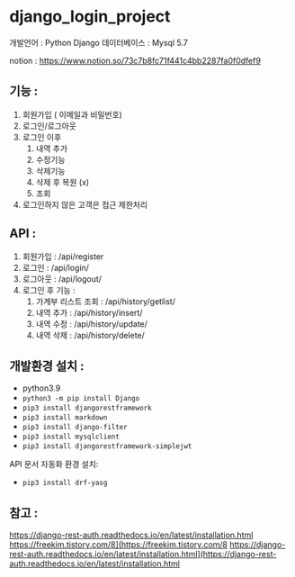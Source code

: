 # django_login_project

개발언어 :  Python Django
데이터베이스 : Mysql 5.7


notion : https://www.notion.so/73c7b8fc71f441c4bb2287fa0f0dfef9


## 기능 :
1. 회원가입 ( 이메일과 비밀번호)
2. 로그인/로그아웃 
3. 로그인 이후 
    1. 내역 추가 
    2. 수정기능
    3. 삭제기능 
    4. 삭제 후 복원 (x)
    5. 조회
4. 로그인하지 않은 고객은 접근 제한처리


## API :
1. 회원가입 :  /api/register
2. 로그인 : /api/login/
3. 로그아웃 : /api/logout/
4. 로그인 후 기능 :
    1. 가계부 리스트 조회 : /api/history/getlist/
    2. 내역 추가 : /api/history/insert/
    3. 내역 수정 : /api/history/update/<id>
    4. 내역 삭제 : /api/history/delete/<id>
    
    

## 개발환경 설치 : 
- python3.9
- `python3 -m pip install Django`
- `pip3 install djangorestframework`
- `pip3 install markdown`
- `pip3 install django-filter`
- `pip3 install mysqlclient`
- `pip3 install djangorestframework-simplejwt`

API 문서 자동화 환경 설치: 
- `pip3 install drf-yasg`
    
    
    
## 참고 : 
https://django-rest-auth.readthedocs.io/en/latest/installation.html
https://freekim.tistory.com/8](https://freekim.tistory.com/8
https://django-rest-auth.readthedocs.io/en/latest/installation.html](https://django-rest-auth.readthedocs.io/en/latest/installation.html
